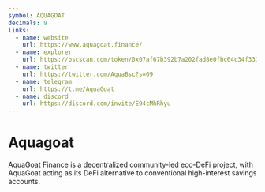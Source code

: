 ```yaml
---
symbol: AQUAGOAT
decimals: 9
links:
  - name: website
    url: https://www.aquagoat.finance/
  - name: explorer
    url: https://bscscan.com/token/0x07af67b392b7a202fad8e0fbc64c34f33102165b
  - name: twitter
    url: https://twitter.com/AquaBsc?s=09
  - name: telegram
    url: https://t.me/AquaGoat
  - name: discord
    url: https://discord.com/invite/E94cMhRhyu
---
```


# Aquagoat

AquaGoat Finance is a decentralized community-led eco-DeFi project, with AquaGoat acting as its DeFi alternative to conventional high-interest savings accounts.
